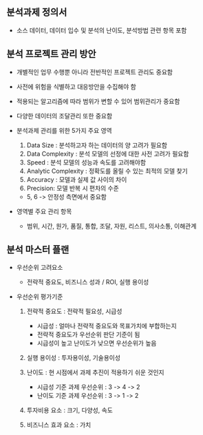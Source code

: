 ## 분석과제 정의서

  - 소스 데이터, 데이터 입수 및 분석의 난이도, 분석방법 관련 항목 포함

## 분석 프로젝트 관리 방안

  - 개별적인 업무 수행뿐 아니라 전반적인 프로젝트 관리도 중요함
  - 사전에 위험을 식별하고 대응방안을 수집해야 함
  - 적용되는 알고리즘에 따라 범위가 변할 수 있어 범위관리가 중요함
  - 다양한 데이터의 조달관리 또한 중요함

  - 분석과제 관리를 위한 5가지 주요 영역
    1) Data Size : 분석하고자 하는 데이터의 양 고려가 필요함
    2) Data Complexity : 분석 모델의 선정에 대한 사전 고려가 필요함
    3) Speed : 분석 모델의 성능과 속도를 고려해야함
    4) Analytic Complexity : 정확도를 올릴 수 있는 최적의 모델 찾기
    5) Accuracy : 모델과 실제 값 사이의 차이
    6) Precision: 모델 반복 시 편차의 수준
      * 5, 6 -> 안정성 측면에서 중요함

  - 영역별 주요 관리 항목
    * 범위, 시간, 원가, 품질, 통합, 조달, 자원, 리스트, 의사소통, 이해관계

## 분석 마스터 플랜

  - 우선순위 고려요소
    * 전략적 중요도, 비즈니스 성과 / ROI, 실행 용이성

  - 우선순위 평가기준
    1) 전략적 중요도 : 전략적 필요성, 시급성
        * 시급성 : 얼마나 전략적 중요도와 목표가치에 부합하는지
        * 전략적 중요도가 우선순위 판단 기준이 됨
        * 시급성이 높고 난이도가 낮으면 우선순위가 높음
    
    2) 실행 용이성 : 투자용이성, 기술용이성
    3) 난이도 : 현 시점에서 과제 추진이 적용하기 쉬운 것인지
        * 시급성 기준 과제 우선순위 : 3 -> 4 -> 2
        * 난이도 기준 과제 우선순위 : 3 -> 1 -> 2

    4) 투자비용 요소 : 크기, 다양성, 속도
    5) 비즈니스 효과 요소 : 가치
  
